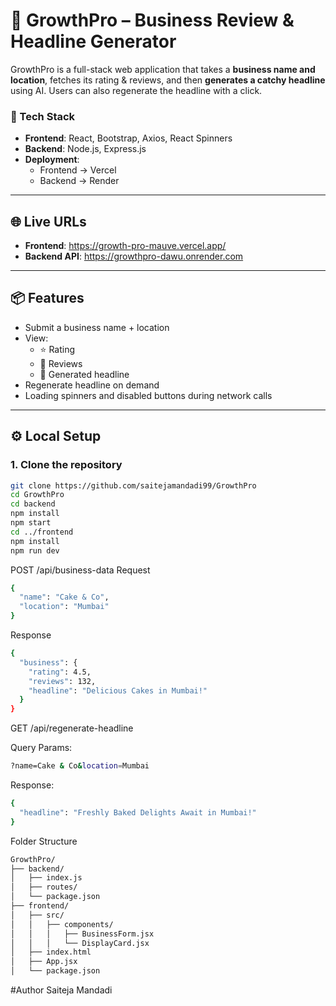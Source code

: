 # 🚀 GrowthPro – Business Review & Headline Generator

GrowthPro is a full-stack web application that takes a **business name and location**, fetches its rating & reviews, and then **generates a catchy headline** using AI. Users can also regenerate the headline with a click.

### 🔧 Tech Stack

- **Frontend**: React, Bootstrap, Axios, React Spinners
- **Backend**: Node.js, Express.js
- **Deployment**: 
  - Frontend → Vercel  
  - Backend → Render

---

## 🌐 Live URLs

- **Frontend**:  https://growth-pro-mauve.vercel.app/
- **Backend API**: https://growthpro-dawu.onrender.com

---

## 📦 Features

- Submit a business name + location
- View:
  - ⭐️ Rating
  - 📝 Reviews
  - 🎯 Generated headline
- Regenerate headline on demand
- Loading spinners and disabled buttons during network calls

---

## ⚙️ Local Setup

### 1. Clone the repository

```bash
git clone https://github.com/saitejamandadi99/GrowthPro
cd GrowthPro
cd backend
npm install
npm start
cd ../frontend
npm install
npm run dev
```
POST /api/business-data
Request
```bash
{
  "name": "Cake & Co",
  "location": "Mumbai"
}
```
Response
```bash
{
  "business": {
    "rating": 4.5,
    "reviews": 132,
    "headline": "Delicious Cakes in Mumbai!"
  }
}
```
GET /api/regenerate-headline

Query Params:


```bash
?name=Cake & Co&location=Mumbai
```
Response:

```bash
{
  "headline": "Freshly Baked Delights Await in Mumbai!"
}
```

Folder Structure
```bash
GrowthPro/
├── backend/
│   ├── index.js
│   ├── routes/
│   └── package.json
├── frontend/
│   ├── src/
│   │   ├── components/
│   │   │   ├── BusinessForm.jsx
│   │   │   └── DisplayCard.jsx
│   ├── index.html
│   ├── App.jsx
│   └── package.json
```
#Author
Saiteja Mandadi

